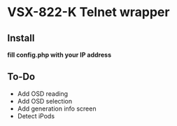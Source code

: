 <h1>VSX-822-K Telnet wrapper</h1>
<h2>Install</h2>
<b>fill config.php with your IP address</b>
<h2>To-Do</h2>
<ul>
<li>Add OSD reading</li>
<li>Add OSD selection</li>
<li>Add generation info screen</li>
<li>Detect iPods</li>
</ul>